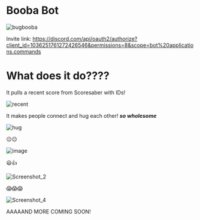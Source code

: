 # Booba Bot 
![bugbooba](https://user-images.githubusercontent.com/85846415/201528265-988595c2-b2a2-4626-a550-c4fc82ce0a4d.jpeg)

Invite link: https://discord.com/api/oauth2/authorize?client_id=1036251761272426546&permissions=8&scope=bot%20applications.commands

# What does it do????

It pulls a recent score from Scoresaber with IDs!

![recent](https://user-images.githubusercontent.com/85846415/201528169-031fb3c5-a969-4113-92ef-af604433a0db.png)

It makes people connect and hug each other! ***so wholesome***

![hug](https://user-images.githubusercontent.com/85846415/201528207-d0f12c75-02c7-4f9f-ac57-4c1d3603f2da.png)

😐😐

![image](https://user-images.githubusercontent.com/85846415/202873050-fe1ff7a4-2819-48d2-9e3b-a8ff2fb1260f.png)

😃👍

![Screenshot_2](https://user-images.githubusercontent.com/85846415/202873108-d274bd9d-92e0-44cf-8bf2-20c14f3fe3c3.png)

😱😱😱

![Screenshot_4](https://user-images.githubusercontent.com/85846415/202873142-d86cd027-e600-4b93-9c49-b62b29848c67.png)


AAAAAND MORE COMING SOON!

